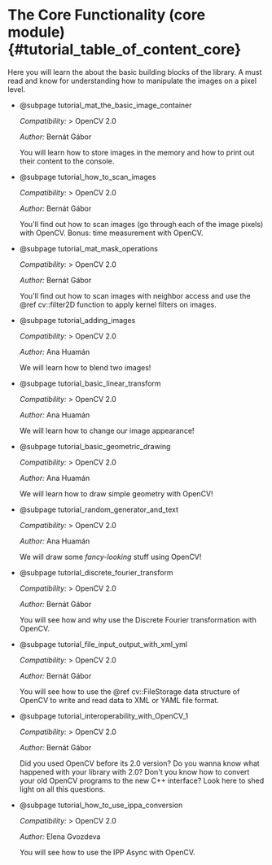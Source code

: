 The Core Functionality (core module) {#tutorial_table_of_content_core}
=====================================

Here you will learn the about the basic building blocks of the library. A must read and know for
understanding how to manipulate the images on a pixel level.

-   @subpage tutorial_mat_the_basic_image_container

    *Compatibility:* \> OpenCV 2.0

    *Author:* Bernát Gábor

    You will learn how to store images in the memory and how to print out their content to the
    console.

-   @subpage tutorial_how_to_scan_images

    *Compatibility:* \> OpenCV 2.0

    *Author:* Bernát Gábor

    You'll find out how to scan images (go through each of the image pixels) with OpenCV.
    Bonus: time measurement with OpenCV.


-   @subpage tutorial_mat_mask_operations

    *Compatibility:* \> OpenCV 2.0

    *Author:* Bernát Gábor

    You'll find out how to scan images with neighbor access and use the @ref cv::filter2D
    function to apply kernel filters on images.


-   @subpage tutorial_adding_images

    *Compatibility:* \> OpenCV 2.0

    *Author:* Ana Huamán

    We will learn how to blend two images!

-   @subpage tutorial_basic_linear_transform

    *Compatibility:* \> OpenCV 2.0

    *Author:* Ana Huamán

    We will learn how to change our image appearance!

-   @subpage tutorial_basic_geometric_drawing

    *Compatibility:* \> OpenCV 2.0

    *Author:* Ana Huamán

    We will learn how to draw simple geometry with OpenCV!

-   @subpage tutorial_random_generator_and_text

    *Compatibility:* \> OpenCV 2.0

    *Author:* Ana Huamán

    We will draw some *fancy-looking* stuff using OpenCV!

-   @subpage tutorial_discrete_fourier_transform

    *Compatibility:* \> OpenCV 2.0

    *Author:* Bernát Gábor

    You will see how and why use the Discrete Fourier transformation with OpenCV.


-   @subpage tutorial_file_input_output_with_xml_yml

    *Compatibility:* \> OpenCV 2.0

    *Author:* Bernát Gábor

    You will see how to use the @ref cv::FileStorage data structure of OpenCV to write and read
    data to XML or YAML file format.

-   @subpage tutorial_interoperability_with_OpenCV_1

    *Compatibility:* \> OpenCV 2.0

    *Author:* Bernát Gábor

    Did you used OpenCV before its 2.0 version? Do you wanna know what happened with your library
    with 2.0? Don't you know how to convert your old OpenCV programs to the new C++ interface?
    Look here to shed light on all this questions.


-   @subpage tutorial_how_to_use_ippa_conversion

    *Compatibility:* \> OpenCV 2.0

    *Author:* Elena Gvozdeva

    You will see how to use the IPP Async with OpenCV.
